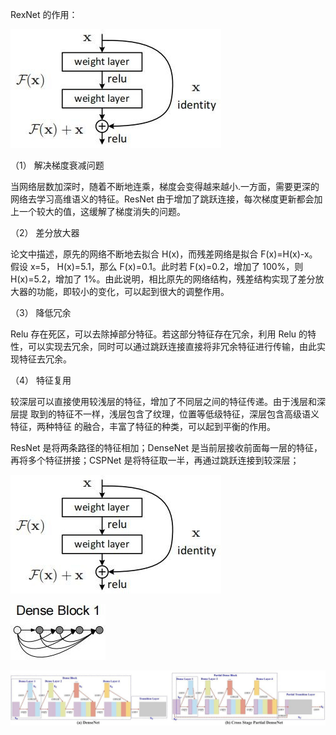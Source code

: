RexNet 的作用：

![](1.png)

（1） 解决梯度衰减问题

 当网络层数加深时，随着不断地连乘，梯度会变得越来越小.一方面，需要更深的网络去学习高维语义的特征。ResNet  由于增加了跳跃连接，每次梯度更新都会加上一个较大的值，这缓解了梯度消失的问题。

（2） 差分放大器

论文中描述，原先的网络不断地去拟合 H(x)，而残差网络是拟合 F(x)=H(x)-x。假设 x=5， H(x)=5.1，那么 F(x)=0.1。此时若 F(x)=0.2，增加了 100%，则 H(x)=5.2，增加了 1%。由此说明，相比原先的网络结构，残差结构实现了差分放大器的功能，即较小的变化，可以起到很大的调整作用。

（3） 降低冗余

Relu 存在死区，可以去除掉部分特征。若这部分特征存在冗余，利用 Relu 的特性，可以实现去冗余，同时可以通过跳跃连接直接将非冗余特征进行传输，由此实现特征去冗余。

（4） 特征复用

较深层可以直接使用较浅层的特征，增加了不同层之间的特征传递。由于浅层和深层提 取到的特征不一样，浅层包含了纹理，位置等低级特征，深层包含高级语义特征，两种特征 的融合，丰富了特征的种类，可以起到平衡的作用。



ResNet 是将两条路径的特征相加；DenseNet 是当前层接收前面每一层的特征，再将多个特征拼接；CSPNet 是将特征取一半，再通过跳跃连接到较深层；

![](1.png)

![](2.png)

![](3.png)

